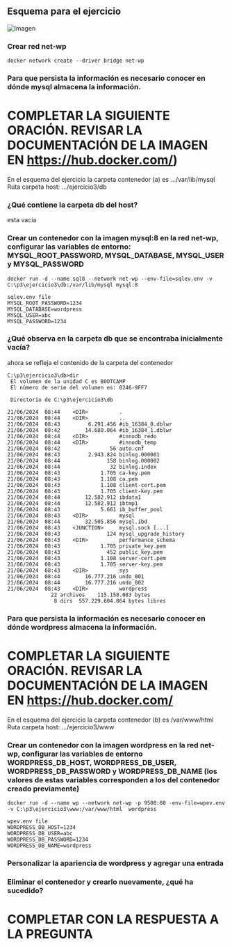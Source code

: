 ## Esquema para el ejercicio
![Imagen](imagenes/esquema-ejercicio3.PNG)

### Crear red net-wp
```
docker network create --driver bridge net-wp
```

### Para que persista la información es necesario conocer en dónde mysql almacena la información.
# COMPLETAR LA SIGUIENTE ORACIÓN. REVISAR LA DOCUMENTACIÓN DE LA IMAGEN EN https://hub.docker.com/)
En el esquema del ejercicio la carpeta contenedor (a) es .../var/lib/mysql
Ruta carpeta host: .../ejercicio3/db

### ¿Qué contiene la carpeta db del host?
esta vacia

### Crear un contenedor con la imagen mysql:8  en la red net-wp, configurar las variables de entorno: MYSQL_ROOT_PASSWORD, MYSQL_DATABASE, MYSQL_USER y MYSQL_PASSWORD
```
docker run -d --name sql8 --network net-wp --env-file=sqlev.env -v C:\p3\ejercicio3\db:/var/lib/mysql mysql:8
```
````
sqlev.env file
MYSQL_ROOT_PASSWORD=1234
MYSQL_DATABASE=wordpress
MYSQL_USER=abc
MYSQL_PASSWORD=1234
````

### ¿Qué observa en la carpeta db que se encontraba inicialmente vacía?
ahora se refleja el contenido de la carpeta del contenedor
````
C:\p3\ejercicio3\db>dir
 El volumen de la unidad C es BOOTCAMP
 El número de serie del volumen es: 0246-9FF7

 Directorio de C:\p3\ejercicio3\db

21/06/2024  08:44    <DIR>          .
21/06/2024  08:44    <DIR>          ..
21/06/2024  08:43         6.291.456 #ib_16384_0.dblwr
21/06/2024  08:42        14.680.064 #ib_16384_1.dblwr
21/06/2024  08:44    <DIR>          #innodb_redo
21/06/2024  08:44    <DIR>          #innodb_temp
21/06/2024  08:42                56 auto.cnf
21/06/2024  08:43         2.943.824 binlog.000001
21/06/2024  08:44               158 binlog.000002
21/06/2024  08:44                32 binlog.index
21/06/2024  08:43             1.705 ca-key.pem
21/06/2024  08:43             1.108 ca.pem
21/06/2024  08:43             1.108 client-cert.pem
21/06/2024  08:43             1.705 client-key.pem
21/06/2024  08:44        12.582.912 ibdata1
21/06/2024  08:44        12.582.912 ibtmp1
21/06/2024  08:43             5.661 ib_buffer_pool
21/06/2024  08:43    <DIR>          mysql
21/06/2024  08:44        32.505.856 mysql.ibd
21/06/2024  08:43    <JUNCTION>     mysql.sock [...]
21/06/2024  08:43               124 mysql_upgrade_history
21/06/2024  08:43    <DIR>          performance_schema
21/06/2024  08:43             1.705 private_key.pem
21/06/2024  08:43               452 public_key.pem
21/06/2024  08:43             1.108 server-cert.pem
21/06/2024  08:43             1.705 server-key.pem
21/06/2024  08:43    <DIR>          sys
21/06/2024  08:44        16.777.216 undo_001
21/06/2024  08:44        16.777.216 undo_002
21/06/2024  08:43    <DIR>          wordpress
              22 archivos    115.158.083 bytes
               8 dirs  557.229.604.864 bytes libres
````

### Para que persista la información es necesario conocer en dónde wordpress almacena la información.
# COMPLETAR LA SIGUIENTE ORACIÓN. REVISAR LA DOCUMENTACIÓN DE LA IMAGEN EN https://hub.docker.com/
En el esquema del ejercicio la carpeta contenedor (b) es /var/www/html
Ruta carpeta host: .../ejercicio3/www

### Crear un contenedor con la imagen wordpress en la red net-wp, configurar las variables de entorno WORDPRESS_DB_HOST, WORDPRESS_DB_USER, WORDPRESS_DB_PASSWORD y WORDPRESS_DB_NAME (los valores de estas variables corresponden a los del contenedor creado previamente)
```
docker run -d --name wp --network net-wp -p 9500:80 -env-file=wpev.env -v C:\p3\ejercicio3\www:/var/www/html  wordpress
```
````
wpev.env file
WORDPRESS_DB_HOST=1234
WORDPRESS_DB_USER=abc
WORDPRESS_DB_PASSWORD=1234
WORDPRESS_DB_NAME=wordpress
````

### Personalizar la apariencia de wordpress y agregar una entrada

### Eliminar el contenedor y crearlo nuevamente, ¿qué ha sucedido?

# COMPLETAR CON LA RESPUESTA A LA PREGUNTA



